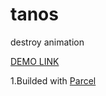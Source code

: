 # tanos
destroy animation

<a href="https://lostimage.github.io/tanos/"> DEMO LINK  </a> 

1.Builded with <a href="https://parceljs.org/"> Parcel  </a> 

